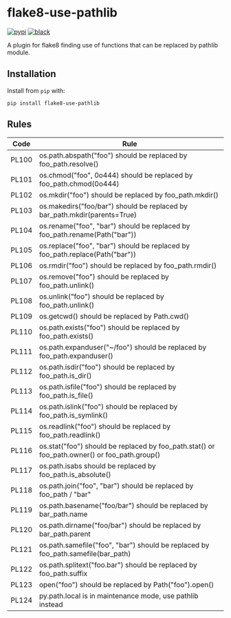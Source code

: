 # flake8-use-pathlib

[![pypi][pypi-badge]](https://pypi.org/project/flake8-use-pathlib/)
[![black][black-badge]](https://github.com/psf/black)

A plugin for flake8 finding use of functions that can be replaced by pathlib module.

[pypi-badge]: https://badgen.net/pypi/v/flake8-use-pathlib
[black-badge]: https://badgen.net/badge/code%20style/black/black/

## Installation

Install from `pip` with:

`pip install flake8-use-pathlib`

## Rules

| Code  | Rule                                                                                         |
| ----- | -------------------------------------------------------------------------------------------- |
| PL100 | os.path.abspath("foo") should be replaced by foo_path.resolve()                              |
| PL101 | os.chmod("foo", 0o444) should be replaced by foo_path.chmod(0o444)                           |
| PL102 | os.mkdir("foo") should be replaced by foo_path.mkdir()                                       |
| PL103 | os.makedirs("foo/bar") should be replaced by bar_path.mkdir(parents=True)                    |
| PL104 | os.rename("foo", "bar") should be replaced by foo_path.rename(Path("bar"))                   |
| PL105 | os.replace("foo", "bar") should be replaced by foo_path.replace(Path("bar"))                 |
| PL106 | os.rmdir("foo") should be replaced by foo_path.rmdir()                                       |
| PL107 | os.remove("foo") should be replaced by foo_path.unlink()                                     |
| PL108 | os.unlink("foo") should be replaced by foo_path.unlink()                                     |
| PL109 | os.getcwd() should be replaced by Path.cwd()                                                 |
| PL110 | os.path.exists("foo") should be replaced by foo_path.exists()                                |
| PL111 | os.path.expanduser("~/foo") should be replaced by foo_path.expanduser()                      |
| PL112 | os.path.isdir("foo") should be replaced by foo_path.is_dir()                                 |
| PL113 | os.path.isfile("foo") should be replaced by foo_path.is_file()                               |
| PL114 | os.path.islink("foo") should be replaced by foo_path.is_symlink()                            |
| PL115 | os.readlink("foo") should be replaced by foo_path.readlink()                                 |
| PL116 | os.stat("foo") should be replaced by foo_path.stat() or foo_path.owner() or foo_path.group() |
| PL117 | os.path.isabs should be replaced by foo_path.is_absolute()                                   |
| PL118 | os.path.join("foo", "bar") should be replaced by foo_path / "bar"                            |
| PL119 | os.path.basename("foo/bar") should be replaced by bar_path.name                              |
| PL120 | os.path.dirname("foo/bar") should be replaced by bar_path.parent                             |
| PL121 | os.path.samefile("foo", "bar") should be replaced by foo_path.samefile(bar_path)             |
| PL122 | os.path.splitext("foo.bar") should be replaced by foo_path.suffix                            |
| PL123 | open("foo") should be replaced by Path("foo").open()                                         |
| PL124 | py.path.local is in maintenance mode, use pathlib instead                                    |

